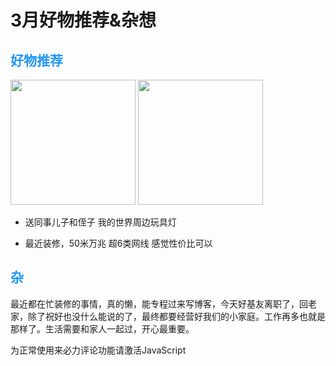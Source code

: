 # 3月好物推荐&杂想

## <font style="color: #2196F3;">好物推荐</font>

<img width=200px; src="https://gd2.alicdn.com/imgextra/i2/0/O1CN011ebjbP28KexoxVB7L_!!0-item_pic.jpg"></img>
<img width=200px; src="https://img.alicdn.com/imgextra/i4/2208729381432/O1CN01JJyLvB1MRtn66J3IK_!!2208729381432.jpg"></img>

- 送同事儿子和侄子 我的世界周边玩具灯 

- 最近装修，50米万兆 超6类网线 感觉性价比可以



## <font style="color: #2196F3;">杂</font>

最近都在忙装修的事情，真的懒，能专程过来写博客，今天好基友离职了，回老家，除了祝好也没什么能说的了，最终都要经营好我们的小家庭。工作再多也就是那样了。生活需要和家人一起过，开心最重要。


<!-- 来必力City版安装代码 -->
<div id="lv-container" data-id="city" data-uid="MTAyMC80NzA4OC8yMzU4OA==">
	<script type="text/javascript">
   (function(d, s) {
       var j, e = d.getElementsByTagName(s)[0];

       if (typeof LivereTower === 'function') { return; }

       j = d.createElement(s);
       j.src = 'https://cdn-city.livere.com/js/embed.dist.js';
       j.async = true;

       e.parentNode.insertBefore(j, e);
   })(document, 'script');
	</script>
<noscript> 为正常使用来必力评论功能请激活JavaScript</noscript>
</div>
<!-- City版安装代码已完成 -->